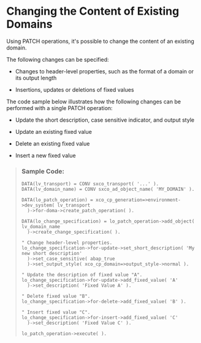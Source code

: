 <!-- loiof5640423f9d74feab7859af590a77d37 -->

# Changing the Content of Existing Domains

Using PATCH operations, it's possible to change the content of an existing domain.

The following changes can be specified:

-   Changes to header-level properties, such as the format of a domain or its output length

-   Insertions, updates or deletions of fixed values


The code sample below illustrates how the following changes can be performed with a single PATCH operation:

-   Update the short description, case sensitive indicator, and output style

-   Update an existing fixed value

-   Delete an existing fixed value

-   Insert a new fixed value


> ### Sample Code:  
> ```abap
> DATA(lv_transport) = CONV sxco_transport( '...' ).
> DATA(lv_domain_name) = CONV sxco_ad_object_name( 'MY_DOMAIN' ).
>  
> DATA(lo_patch_operation) = xco_cp_generation=>environment->dev_system( lv_transport
>   )->for-doma->create_patch_operation( ).
>  
> DATA(lo_change_specification) = lo_patch_operation->add_object( lv_domain_name
>   )->create_change_specification( ).
>  
> " Change header-level properties.
> lo_change_specification->for-update->set_short_description( 'My new short description'
>   )->set_case_sensitive( abap_true
>   )->set_output_style( xco_cp_domain=>output_style->normal ).
>  
> " Update the description of fixed value "A".
> lo_change_specification->for-update->add_fixed_value( 'A'
>   )->set_description( 'Fixed Value A' ).
>  
> " Delete fixed value "B".
> lo_change_specification->for-delete->add_fixed_value( 'B' ).
>  
> " Insert fixed value "C".
> lo_change_specification->for-insert->add_fixed_value( 'C'
>   )->set_description( 'Fixed Value C' ).
>  
> lo_patch_operation->execute( ).
> ```

